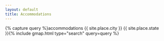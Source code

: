 ```yaml
---
layout: default
title: Accommodations
---
```


{% capture query %}accommodations {{ site.place.city }} {{ site.place.state }}{% include gmap.html type="search" query=query %}
